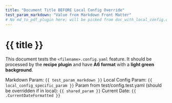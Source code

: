 ```yaml
---
title: "Document Title BEFORE Local Config Override"
test_param_markdown: "Value from Markdown Front Matter"
# No md_to_pdf_plugin here; will be picked from doc_with_local_config.config.yaml
---
```

# {{ title }}

This document tests the `<filename>.config.yaml` feature.
It should be processed by the **recipe plugin** and have **A6 format** with a **light green background**.

Markdown Param: `{{ test_param_markdown }}`
Local Config Param: `{{ local_config_specific_param }}`
Param from test/config.test.yaml (should be overridden if in local): `{{ shared_param }}`
Current Date: `{{ .CurrentDateFormatted }}`
